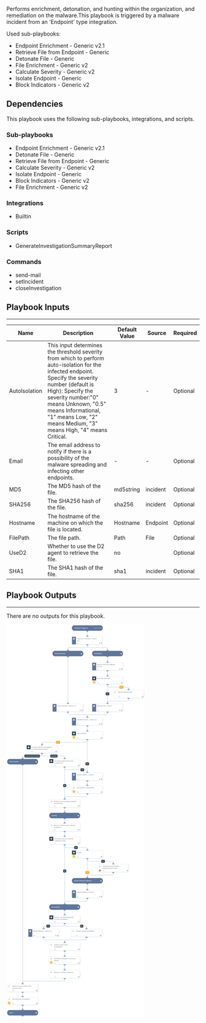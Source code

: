 Performs enrichment, detonation, and hunting within the organization, and remediation on the malware.This playbook is triggered by a malware incident from an 'Endpoint' type integration. 

Used sub-playbooks:
- Endpoint Enrichment - Generic v2.1
- Retrieve File from Endpoint - Generic
- Detonate File - Generic
- File Enrichment - Generic v2
- Calculate Severity - Generic v2
- Isolate Endpoint - Generic
- Block Indicators - Generic v2

## Dependencies
This playbook uses the following sub-playbooks, integrations, and scripts.

### Sub-playbooks
* Endpoint Enrichment - Generic v2.1
* Detonate File - Generic
* Retrieve File from Endpoint - Generic
* Calculate Severity - Generic v2
* Isolate Endpoint - Generic
* Block Indicators - Generic v2
* File Enrichment - Generic v2

### Integrations
* Builtin

### Scripts
* GenerateInvestigationSummaryReport

### Commands
* send-mail
* setIncident
* closeInvestigation

## Playbook Inputs
---

| **Name** | **Description** | **Default Value** | **Source** | **Required** |
| --- | --- | --- | --- | --- |
| AutoIsolation | This input determines the threshold severity from which to perform auto-isolation for the infected endpoint. Specify the severity number (default is High): Specify the severity number:"0" means Unknown, "0.5" means Informational, "1" means Low, "2" means Medium, "3" means High, "4" means Critical. | 3 | - | Optional |
| Email | The email address to notify if there is a possibility of the malware spreading and infecting other endpoints. | - | - | Optional |
| MD5 | The MD5 hash of the file. | md5string | incident | Optional |
| SHA256 | The SHA256 hash of the file. | sha256 | incident | Optional |
| Hostname | The hostname of the machine on which the file is located. | Hostname | Endpoint | Optional |
| FilePath | The file path. | Path | File | Optional |
| UseD2 | Whether to use the D2 agent to retrieve the file. | no |  | Optional |
| SHA1 | The SHA1 hash of the file. | sha1 | incident | Optional |

## Playbook Outputs
---
There are no outputs for this playbook.

![Endpoint_Malware_Investigation_Generic](https://github.com/ElazarK/content-docs/blob/master/images/playbooks/Endpoint_Malware_Investigation_Generic.png)
